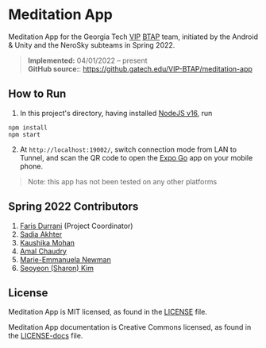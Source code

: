 # Meditation App

Meditation App for the Georgia Tech [VIP](https://www.vip.gatech.edu/) [BTAP](https://www.vip.gatech.edu/teams/vv2) team, initiated by the Android & Unity and the NeroSky subteams in Spring 2022.

> **Implemented:** 04/01/2022 – present <br/> **GitHub source:**: https://github.gatech.edu/VIP-BTAP/meditation-app

## How to Run

1. In this project's directory, having installed [NodeJS v16](https://nodejs.org/en/), run

```
npm install
npm start
```

2. At `http://localhost:19002/`, switch connection mode from LAN to Tunnel, and scan the QR code to open the [Expo Go](https://expo.dev/tools) app on your mobile phone.

> Note: this app has not been tested on any other platforms

## Spring 2022 Contributors

1. [Faris Durrani](https://github.com/farisdurrani) (Project Coordinator)
2. [Sadia Akhter](https://github.com/sadiaa1999)
3. [Kaushika Mohan](https://github.com/kmohan00)
4. [Amal Chaudry](https://github.com/amalchaudry)
5. [Marie-Emmanuela Newman](https://github.com/mnewman12)
6. [Seoyeon (Sharon) Kim](https://github.com/sharon08095)

## License

Meditation App is MIT licensed, as found in the [LICENSE](./LICENSE) file.

Meditation App documentation is Creative Commons licensed, as found in the [LICENSE-docs](./LICENSE-docs) file.
